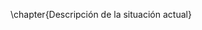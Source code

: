 \chapter{Descripción de la situación actual}

<!--
  Se debe describir en este apartado un estudio de mercado o un estado del
  arte, en función de la tipología de proyecto. Se documentarán otras
  aplicaciones que existen actualmente o han existido en el mercado (realizando
  una breve historia de la evolución tecnológica) que realicen funcionalidades
  iguales o parecidas a las que se propone desarrollar en el TFG.

  Se expondrán posibles alternativas justificando la opción o el camino elegido
  para llevar a cabo el TFG. Este apartado debe contar con un grueso de
  referencias bibliográficas para dar validez a las afirmaciones que el autor
  expone.
-->
